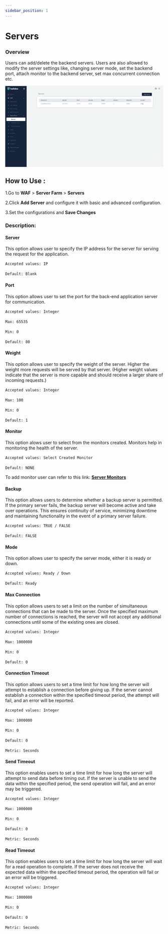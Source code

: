 ```yaml
---
sidebar_position: 1
---
```

# Servers

### Overview 

Users can add/delete the backend servers. Users are also allowed to modify the server settings like, changing server mode, set the backend port, attach monitor to the backend server, set max concurrent connection etc.


![Servers](/img/ce-waf/docs/serversettings.png)

## How to Use :

1.Go to **WAF** > **Server Farm** > **Servers**

2.Click **Add Server** and configure it with basic and advanced configuration.

3.Set the configurations and **Save Changes**

### Description:

#### **Server** 

This option allows user to specify the IP address for the server for serving the request for the application.

    Accepted values: IP 

    Default: Blank  


#### **Port** 

This option allows user to set the port for the back-end application server for communication.

    Accepted values: Integer 

    Max: 65535

    Min: 0

    Default: 80  


#### **Weight** 

This option allows user to specify the weight of the server. Higher the weight more requests will be served by that server. (Higher weight values indicate that the server is more capable and should receive a larger share of incoming requests.)

    Accepted values: Integer 

    Max: 100

    Min: 0

    Default: 1 


#### **Monitor** 

This option alows user to select from the monitors created. Monitors help in monitoring the health of the server.

    Accepted values: Select Created Monitor

    Default: NONE  

To add monitor user can refer to this link: [**Server Monitors**](/v7/community/waf/server_farm/monitors)

#### **Backup** 

This option allows users to determine whether a backup server is permitted. If the primary server fails, the backup server will become active and take over operations. This ensures continuity of service, minimizing downtime and maintaining functionality in the event of a primary server failure.

    Accepted values: TRUE / FALSE 

    Default: FALSE  


#### **Mode**
This option allows user to specify the server mode, either it is ready or down.

    Accepted values: Ready / Down 

    Default: Ready  


#### **Max Connection** 

This option allows users to set a limit on the number of simultaneous connections that can be made to the server. Once the specified maximum number of connections is reached, the server will not accept any additional connections until some of the existing ones are closed. 

    Accepted values: Integer 

    Max: 1000000

    Min: 0

    Default: 0  


#### **Connection Timeout** 

This option allows users to set a time limit for how long the server will attempt to establish a connection before giving up. If the server cannot establish a connection within the specified timeout period, the attempt will fail, and an error will be reported.

    Accepted values: Integer 

    Max: 1000000

    Min: 0

    Default: 0  

    Metric: Seconds


#### **Send Timeout** 

This option enables users to set a time limit for how long the server will attempt to send data before timing out. If the server is unable to send the data within the specified period, the send operation will fail, and an error may be triggered.

    Accepted values: Integer 
    
    Max: 1000000
    
    Min: 0

    Default: 0 

    Metric: Seconds


#### **Read Timeout**

This option enables users to set a time limit for how long the server will wait for a read operation to complete. If the server does not receive the expected data within the specified timeout period, the operation will fail or an error will be triggered.

    Accepted values: Integer 
    
    Max: 1000000
    
    Min: 0
    
    Default: 0  

    Metric: Seconds

